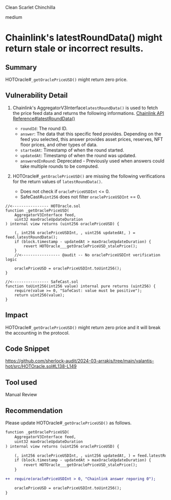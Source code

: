 Clean Scarlet Chinchilla

medium

# Chainlink's latestRoundData() might return stale or incorrect results.

## Summary

HOTOracle#`_getOraclePriceUSD()` might return zero price.

## Vulnerability Detail

1. Chainlink's AggregatorV3Interface`latestRoundData()` is used to fetch the price feed data and returns the following informations. [Chainlink API Reference#latestRoundData()](https://docs.chain.link/data-feeds/api-reference#latestrounddata)
	- `roundId`: The round ID.
	- `answer`: The data that this specific feed provides. Depending on the feed you selected, this answer provides asset prices, reserves, NFT floor prices, and other types of data.
	- `startedAt`: Timestamp of when the round started.
	- `updatedAt`: Timestamp of when the round was updated.
	- `answeredInRound`: Deprecated - Previously used when answers could take multiple rounds to be computed.

2. HOTOracle#`_getOraclePriceUSD()` are missing the following verifications for the return values of `latestRoundData()`.
	- Does not check if `oraclePriceUSDInt` <= 0.
	- SafeCast#`uint256` does not filter `oraclePriceUSDInt` == 0. 

```solidity
//<---------------- HOTOracle.sol
function _getOraclePriceUSD(
	AggregatorV3Interface feed,
	uint32 maxOracleUpdateDuration
) internal view returns (uint256 oraclePriceUSD) {

	(, int256 oraclePriceUSDInt, , uint256 updatedAt, ) = feed.latestRoundData();
	if (block.timestamp - updatedAt > maxOracleUpdateDuration) {
		revert HOTOracle___getOraclePriceUSD_stalePrice();
	}
	//<----------------- @audit -- No oraclePriceUSDInt verification logic

	oraclePriceUSD = oraclePriceUSDInt.toUint256();
}

//<---------------- SafeCast.sol
function toUint256(int256 value) internal pure returns (uint256) {
	require(value >= 0, "SafeCast: value must be positive");
	return uint256(value);
}
```

## Impact

HOTOracle#`_getOraclePriceUSD()` might return zero price and it will break the accounting in the protocol.

## Code Snippet

https://github.com/sherlock-audit/2024-03-arrakis/tree/main/valantis-hot/src/HOTOracle.sol#L138-L149

## Tool used

Manual Review

## Recommendation

Please update HOTOracle#`_getOraclePriceUSD()` as follows.

```diff
function _getOraclePriceUSD(
	AggregatorV3Interface feed,
	uint32 maxOracleUpdateDuration
) internal view returns (uint256 oraclePriceUSD) {

	(, int256 oraclePriceUSDInt, , uint256 updatedAt, ) = feed.latestRoundData();
	if (block.timestamp - updatedAt > maxOracleUpdateDuration) {
		revert HOTOracle___getOraclePriceUSD_stalePrice();
	}

++	require(oraclePriceUSDInt > 0, "Chainlink answer reporing 0");

	oraclePriceUSD = oraclePriceUSDInt.toUint256();
}
```
